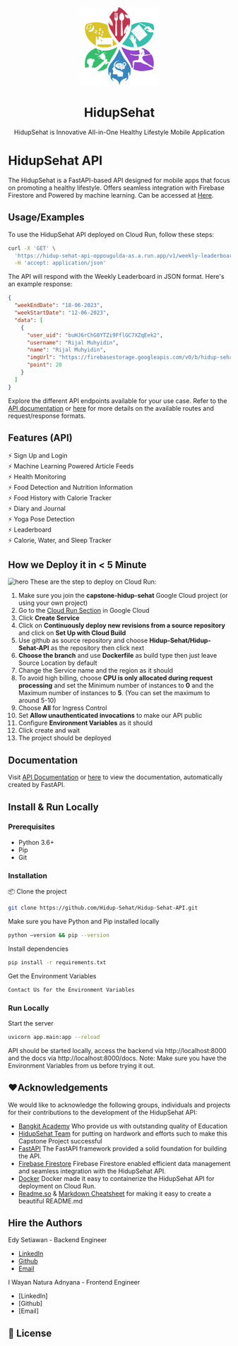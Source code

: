 <p align="center">
  <img width="180" src="https://raw.githubusercontent.com/Hidup-Sehat/.github/main/profile/Squared%20Icon%20Logo-100.jpg">
  <h1 align="center">HidupSehat</h1>
  <p align="center">HidupSehat is Innovative All-in-One Healthy Lifestyle Mobile Application</p>
</p>

# HidupSehat API

The HidupSehat is a FastAPI-based API designed for mobile apps that focus on promoting a healthy lifestyle. Offers seamless integration with Firebase Firestore and Powered by machine learning. Can be accessed at
[Here](https://hidup-sehat-api-oppougulda-as.a.run.app).

## Usage/Examples

To use the HidupSehat API deployed on Cloud Run, follow these steps:

```bash
curl -X 'GET' \
  'https://hidup-sehat-api-oppougulda-as.a.run.app/v1/weekly-leaderboard' \
  -H 'accept: application/json'
```

The API will respond with the Weekly Leaderboard in JSON format. Here's an example response:

```json
{
  "weekEndDate": "18-06-2023",
  "weekStartDate": "12-06-2023",
  "data": [
    {
      "user_uid": "buHJ6rChG0YTZi9FflGC7XZqEek2",
      "username": "Rijal Muhyidin",
      "name": "Rijal Muhyidin",
      "imgUrl": "https://firebasestorage.googleapis.com/v0/b/hidup-sehat-server.appspot.com/o/blank-profile.png?alt=media&token=416c3ef1-8c69-453c-b9c6-e35e390102b8&_gl=1*1z115oz*_ga*MjAzMzY5MDczOC4xNjg1MDM0NTY1*_ga_CW55HF8NVT*MTY4NjQxMTQyOC4yNC4xLjE2ODY0MTIyNjUuMC4wLjA.",
      "point": 20
    }
  ]
}
```

Explore the different API endpoints available for your use case. Refer to the [API documentation](https://hidup-sehat-api-oppougulda-as.a.run.app/docs) or [here](https://hidup-sehat-api-production.up.railway.app/docs) for more details on the available routes and request/response formats.

## Features (API)

⚡ Sign Up and Login\
⚡ Machine Learning Powered Article Feeds\
⚡ Health Monitoring\
⚡ Food Detection and Nutrition Information\
⚡ Food History with Calorie Tracker\
⚡ Diary and Journal\
⚡ Yoga Pose Detection\
⚡ Leaderboard\
⚡ Calorie, Water, and Sleep Tracker

## How we Deploy it in < 5 Minute

![hero](https://firebasestorage.googleapis.com/v0/b/hidup-sehat-server.appspot.com/o/cloudrun_deploy.png?alt=media&token=eb8efece-d119-48db-b948-a2a6517bf25a)
These are the step to deploy on Cloud Run:

1.  Make sure you join the **capstone-hidup-sehat** Google Cloud project (or using your own project)
2.  Go to the [Cloud Run Section](https://console.cloud.google.com/run) in Google Cloud
3.  Click **Create Service**
4.  Click on **Continuously deploy new revisions from a source repository** and click on **Set Up with Cloud Build**
5.  Use github as source repository and choose **Hidup-Sehat/Hidup-Sehat-API** as the repository then click next
6.  **Choose the branch** and use **Dockerfile** as build type then just leave Source Location by default
7.  Change the Service name and the region as it should
8.  To avoid high billing, choose **CPU is only allocated during request processing** and set the Minimum number of instances to **0** and the Maximum number of instances to **5**. (You can set the maximum to around 5-10)
9.  Choose **All** for Ingress Control
10. Set **Allow unauthenticated invocations** to make our API public
11. Configure **Environment Variables** as it should
12. Click create and wait
13. The project should be deployed

## Documentation

Visit [API Documentation](https://hidup-sehat-api-oppougulda-as.a.run.app/docs) or [here](https://hidup-sehat-api-production.up.railway.app/docs) to view the documentation, automatically created by FastAPI.

## Install & Run Locally

### Prerequisites

- Python 3.6+
- Pip
- Git

### Installation

📦 Clone the project

```bash
git clone https://github.com/Hidup-Sehat/Hidup-Sehat-API.git
```

Make sure you have Python and Pip installed locally

```bash
python –version && pip --version
```

Install dependencies

```bash
pip install -r requirements.txt
```

Get the Environment Variables

```bash
Contact Us for the Environment Variables
```

### Run Locally

Start the server

```bash
uvicorn app.main:app --reload
```

API should be started locally, access the backend via http://localhost:8000 and the docs via http://localhost:8000/docs.
Note: Make sure you have the Environment Variables from us before trying it out.

## ❤️Acknowledgements

We would like to acknowledge the following groups, individuals and projects for their contributions to the development of the HidupSehat API:

- [Bangkit Academy](https://grow.google/intl/id_id/bangkit/) Who provide us with outstanding quality of Education
- [HidupSehat Team](https://github.com/Hidup-Sehat#our-teams) for putting on hardwork and efforts such to make this Capstone Project successful
- [FastAPI](https://fastapi.tiangolo.com/) The FastAPI framework provided a solid foundation for building the API.
- [Firebase Firestore](https://firebase.google.com/) Firebase Firestore enabled efficient data management and seamless integration with the HidupSehat API.
- [Docker](https://www.docker.com/) Docker made it easy to containerize the HidupSehat API for deployment on Cloud Run.
- [Readme.so](https://readme.so) & [Markdown Cheatsheet](https://github.com/adam-p/markdown-here/wiki/Markdown-Cheatsheet) for making it easy to create a beautiful README.md

## Hire the Authors

Edy Setiawan - Backend Engineer

- [LinkedIn](https://www.linkedin.com/in/e-edsen/)
- [Github](https://github.com/e-edsen/)
- [Email](mailto:edy.setiawan213@gmail.com)

I Wayan Natura Adnyana - Frontend Engineer

- [LinkedIn]
- [Github]
- [Email]

## 📝 License
